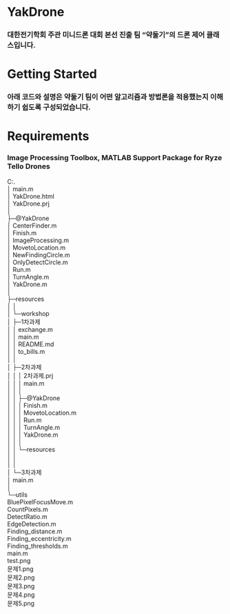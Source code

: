 # YakDrone
 ### 대한전기학회 주관 미니드론 대회 본선 진출 팀 “약둘기”의 드론 제어 클래스입니다.

# Getting Started
### 아래 코드와 설명은 약둘기 팀이 어떤 알고리즘과 방법론을 적용했는지 이해하기 쉽도록 구성되었습니다.

# Requirements
 ### Image Processing Toolbox, MATLAB Support Package for Ryze Tello Drones

C:.   
│  main.m   
│  YakDrone.html   
│  YakDrone.prj   
│   
├─@YakDrone   
│      CenterFinder.m   
│      Finish.m   
│      ImageProcessing.m   
│      MovetoLocation.m   
│      NewFindingCircle.m   
│      OnlyDetectCircle.m   
│      Run.m   
│      TurnAngle.m   
│      YakDrone.m   
│   
├─resources   
│  │   
│  └─workshop   
│      ├─1차과제   
│      │      exchange.m   
│      │      main.m   
│      │      README.md   
│      │      to_bills.m   
│      │   
│      ├─2차과제   
│      │  │  2차과제.prj   
│      │  │  main.m   
│      │  │   
│      │  ├─@YakDrone   
│      │  │      Finish.m   
│      │  │      MovetoLocation.m   
│      │  │      Run.m   
│      │  │      TurnAngle.m   
│      │  │      YakDrone.m   
│      │  │   
│      │  └─resources   
│      │     
│      │   
│      └─3차과제   
│              main.m   
│   
└─utils   
       BluePixelFocusMove.m   
       CountPixels.m   
       DetectRatio.m   
       EdgeDetection.m   
       Finding_distance.m   
       Finding_eccentricity.m   
       Finding_thresholds.m   
       main.m   
       test.png   
       문제1.png   
       문제2.png   
       문제3.png   
       문제4.png   
       문제5.png   
